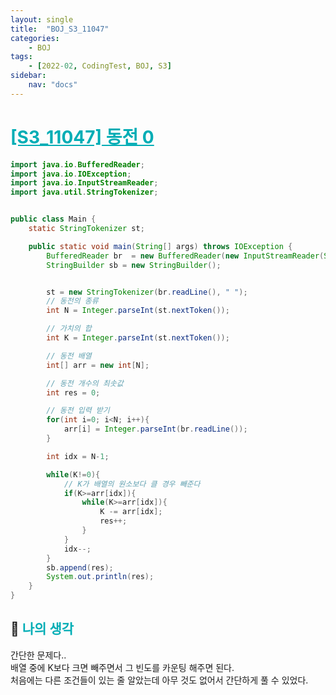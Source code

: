 ```yaml
---
layout: single
title:  "BOJ_S3_11047"
categories: 
    - BOJ
tags: 
    - [2022-02, CodingTest, BOJ, S3]
sidebar:
    nav: "docs"
---
```


# <b><a style="color:#00adb5" href="https://www.acmicpc.net/problem/11047" target=_blank>[S3_11047] 동전 0</a></b>

```java
import java.io.BufferedReader;
import java.io.IOException;
import java.io.InputStreamReader;
import java.util.StringTokenizer;


public class Main {
    static StringTokenizer st;

    public static void main(String[] args) throws IOException {
        BufferedReader br  = new BufferedReader(new InputStreamReader(System.in));
        StringBuilder sb = new StringBuilder();


        st = new StringTokenizer(br.readLine(), " ");
        // 동전의 종류
        int N = Integer.parseInt(st.nextToken());

        // 가치의 합
        int K = Integer.parseInt(st.nextToken());

        // 동전 배열
        int[] arr = new int[N];

        // 동전 개수의 최솟값
        int res = 0;

        // 동전 입력 받기
        for(int i=0; i<N; i++){
            arr[i] = Integer.parseInt(br.readLine());
        }

        int idx = N-1;

        while(K!=0){
            // K가 배열의 원소보다 클 경우 빼준다
            if(K>=arr[idx]){
                while(K>=arr[idx]){
                    K -= arr[idx];
                    res++;
                }
            }
            idx--;
        }
        sb.append(res);
        System.out.println(res);
    }
}
```


## 🤔 <b><a style="color:#00adb5">나의 생각</a></b>
간단한 문제다.. <br>
배열 중에 K보다 크면 빼주면서 그 빈도를 카운팅 해주면 된다.<br>
처음에는 다른 조건들이 있는 줄 알았는데 아무 것도 없어서 간단하게 풀 수 있었다. 
